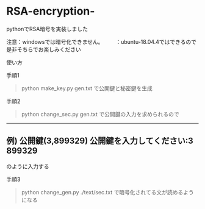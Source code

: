 # RSA-encryption-
pythonでRSA暗号を実装しました

注意：windowsでは暗号化できません。
　　：ubuntu-18.04.4ではできるので是非そちらでお楽しみください

使い方

手順1
>python make_key.py gen.txt
で公開鍵と秘密鍵を生成

手順2
>python change_sec.py gen.txt
で公開鍵の入力を求められるので
------------------------------------------
例)
公開鍵(3,899329)
公開鍵を入力してください:3 899329
------------------------------------------
のように入力する

手順3
>python change_gen.py ./text/sec.txt
で暗号化されてる文が読めるようになる
 
